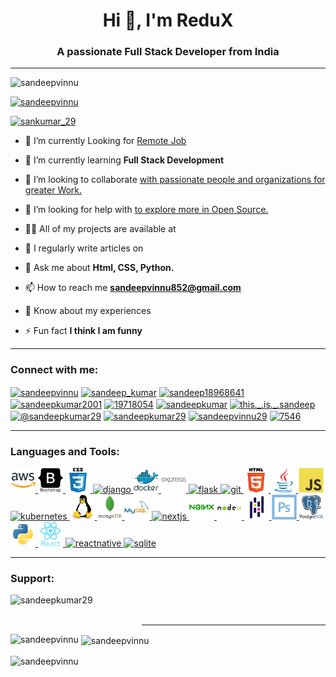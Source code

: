 
<h1 align="center">Hi 👋, I'm ReduX</h1>

<!-- <img src="https://i.ibb.co/Mspwp8h/banner-1.jpg" alt="banner-1" border="0"> -->

<h3 align="center">A passionate Full Stack Developer from India</h3>

<hr/>

<p align="left"> <img src="https://komarev.com/ghpvc/?username=sandeepvinnu&label=Profile%20views&color=0e75b6&style=flat" alt="sandeepvinnu" /> </p>

<p align="left"> <a href="https://github.com/ryo-ma/github-profile-trophy"><img src="https://github-profile-trophy.vercel.app/?username=sandeepvinnu" alt="sandeepvinnu" /></a> </p>

<p align="left"> 
    <a href="https://twitter.com/sankumar_29" target="blank"><img src="https://img.shields.io/twitter/follow/sankumar_29?logo=twitter&style=for-the-badge" alt="sankumar_29" /></a> 
</p>

- 🔭 I’m currently Looking for [Remote Job](#)

- 🌱 I’m currently learning **Full Stack Development**

- 👯 I’m looking to collaborate [with passionate people and organizations for greater Work.](#)

- 🤝 I’m looking for help with [to explore more in Open Source.](#)

- 👨‍💻 All of my projects are available at [](protfolio)

- 📝 I regularly write articles on [](blog)

- 💬 Ask me about **Html, CSS, Python.**

- 📫 How to reach me **sandeepvinnu852@gmail.com**

- 📄 Know about my experiences [](resume)

- ⚡ Fun fact **I think I am funny**

<hr/>

<h3 align="left">Connect with me:</h3>
<p align="left">
    <a href="https://codepen.io/sandeepvinnu" target="blank"><img align="center" src="https://raw.githubusercontent.com/rahuldkjain/github-profile-readme-generator/master/src/images/icons/Social/codepen.svg" alt="sandeepvinnu" height="30" width="40" /></a>
    <a href="https://dev.to/sandeep_kumar" target="blank"><img align="center" src="https://raw.githubusercontent.com/rahuldkjain/github-profile-readme-generator/master/src/images/icons/Social/devto.svg" alt="sandeep_kumar" height="30" width="40" /></a>
    <a href="https://twitter.com/sandeep18968641" target="blank"><img align="center" src="https://raw.githubusercontent.com/rahuldkjain/github-profile-readme-generator/master/src/images/icons/Social/twitter.svg" alt="sandeep18968641" height="30" width="40" /></a>
    <a href="https://linkedin.com/in/sandeepkumar2001" target="blank"><img align="center" src="https://raw.githubusercontent.com/rahuldkjain/github-profile-readme-generator/master/src/images/icons/Social/linked-in-alt.svg" alt="sandeepkumar2001" height="30" width="40" /></a>
    <a href="https://stackoverflow.com/users/19718054" target="blank"><img align="center" src="https://raw.githubusercontent.com/rahuldkjain/github-profile-readme-generator/master/src/images/icons/Social/stack-overflow.svg" alt="19718054" height="30" width="40" /></a>
    <a href="https://codesandbox.com/sandeepkumar" target="blank"><img align="center" src="https://raw.githubusercontent.com/rahuldkjain/github-profile-readme-generator/master/src/images/icons/Social/codesandbox.svg" alt="sandeepkumar" height="30" width="40" /></a>
    <a href="https://instagram.com/this._.is._.sandeep" target="blank"><img align="center" src="https://raw.githubusercontent.com/rahuldkjain/github-profile-readme-generator/master/src/images/icons/Social/instagram.svg" alt="this._.is._.sandeep" height="30" width="40" /></a>
    <a href="https://hashnode.com/@sandeepkumar29" target="blank"><img align="center" src="https://raw.githubusercontent.com/rahuldkjain/github-profile-readme-generator/master/src/images/icons/Social/hashnode.svg" alt="@sandeepkumar29" height="30" width="40" /></a>
    <a href="https://www.leetcode.com/sandeepkumar29" target="blank"><img align="center" src="https://raw.githubusercontent.com/rahuldkjain/github-profile-readme-generator/master/src/images/icons/Social/leet-code.svg" alt="sandeepkumar29" height="30" width="40" /></a>
    <a href="https://auth.geeksforgeeks.org/user/sandeepvinnu29" target="blank"><img align="center" src="https://raw.githubusercontent.com/rahuldkjain/github-profile-readme-generator/master/src/images/icons/Social/geeks-for-geeks.svg" alt="sandeepvinnu29" height="30" width="40" /></a>
    <a href="https://discord.gg/7546" target="blank"><img align="center" src="https://raw.githubusercontent.com/rahuldkjain/github-profile-readme-generator/master/src/images/icons/Social/discord.svg" alt="7546" height="30" width="40" /></a>
</p>

<hr/>

<h3 align="left">Languages and Tools:</h3>
<p align="left"> 
  <a href="https://aws.amazon.com" target="_blank" rel="noreferrer"> 
    <img 
         src="https://raw.githubusercontent.com/devicons/devicon/master/icons/amazonwebservices/amazonwebservices-original-wordmark.svg" 
         alt="aws" width="40" height="40"
    /> 
  </a> 
  <a href="https://getbootstrap.com" target="_blank" rel="noreferrer"> 
    <img 
         src="https://raw.githubusercontent.com/devicons/devicon/master/icons/bootstrap/bootstrap-plain-wordmark.svg" 
         alt="bootstrap" width="40" height="40"
    /> 
  </a> 
  <a href="https://www.w3schools.com/css/" target="_blank" rel="noreferrer"> 
    <img 
         src="https://raw.githubusercontent.com/devicons/devicon/master/icons/css3/css3-original-wordmark.svg" 
         alt="css3" width="40" height="40"
    /> 
  </a> 
  <a href="https://www.djangoproject.com/" target="_blank" rel="noreferrer"> 
    <img 
         src="https://cdn.worldvectorlogo.com/logos/django.svg" 
         alt="django" width="40" height="40"
    /> 
  </a> 
  <a href="https://www.docker.com/" target="_blank" rel="noreferrer"> 
    <img 
         src="https://raw.githubusercontent.com/devicons/devicon/master/icons/docker/docker-original-wordmark.svg" 
         alt="docker" width="40" height="40"
    /> 
  </a> 
  <a href="https://expressjs.com" target="_blank" rel="noreferrer"> 
    <img 
         src="https://raw.githubusercontent.com/devicons/devicon/master/icons/express/express-original-wordmark.svg" 
         alt="express" width="40" height="40"
    /> 
  </a> 
  <a href="https://flask.palletsprojects.com/" target="_blank" rel="noreferrer"> 
    <img 
         src="https://www.vectorlogo.zone/logos/pocoo_flask/pocoo_flask-icon.svg" 
         alt="flask" width="40" height="40"
    /> 
  </a> 
  <a href="https://git-scm.com/" target="_blank" rel="noreferrer"> 
    <img 
         src="https://www.vectorlogo.zone/logos/git-scm/git-scm-icon.svg" 
         alt="git" width="40" height="40"
    /> 
  </a> 
  <a href="https://www.w3.org/html/" target="_blank" rel="noreferrer"> 
    <img 
         src="https://raw.githubusercontent.com/devicons/devicon/master/icons/html5/html5-original-wordmark.svg" 
         alt="html5" width="40" height="40"
    /> 
  </a> 
  <a href="https://www.java.com" target="_blank" rel="noreferrer"> 
    <img 
         src="https://raw.githubusercontent.com/devicons/devicon/master/icons/java/java-original.svg" 
         alt="java" width="40" height="40"
    /> 
  </a> 
  <a href="https://developer.mozilla.org/en-US/docs/Web/JavaScript" target="_blank" rel="noreferrer"> 
    <img 
         src="https://raw.githubusercontent.com/devicons/devicon/master/icons/javascript/javascript-original.svg" 
         alt="javascript" width="40" height="40"
    /> 
  </a> 
  <a href="https://kubernetes.io" target="_blank" rel="noreferrer"> 
    <img 
         src="https://www.vectorlogo.zone/logos/kubernetes/kubernetes-icon.svg" 
         alt="kubernetes" width="40" height="40"
    /> 
  </a> 
  <a href="https://www.linux.org/" target="_blank" rel="noreferrer"> 
    <img 
         src="https://raw.githubusercontent.com/devicons/devicon/master/icons/linux/linux-original.svg" 
         alt="linux" width="40" height="40"
    /> 
  </a> 
  <a href="https://www.mongodb.com/" target="_blank" rel="noreferrer"> 
    <img 
         src="https://raw.githubusercontent.com/devicons/devicon/master/icons/mongodb/mongodb-original-wordmark.svg" 
         alt="mongodb" width="40" height="40"
    /> 
  </a> 
  <a href="https://www.mysql.com/" target="_blank" rel="noreferrer"> 
    <img 
         src="https://raw.githubusercontent.com/devicons/devicon/master/icons/mysql/mysql-original-wordmark.svg" 
         alt="mysql" width="40" height="40"
    /> 
  </a> 
  <a href="https://nextjs.org/" target="_blank" rel="noreferrer"> 
    <img 
         src="https://cdn.worldvectorlogo.com/logos/nextjs-2.svg" 
         alt="nextjs" width="40" height="40"
    /> 
  </a> 
  <a href="https://www.nginx.com" target="_blank" rel="noreferrer"> 
    <img 
         src="https://raw.githubusercontent.com/devicons/devicon/master/icons/nginx/nginx-original.svg" 
         alt="nginx" width="40" height="40"
    /> 
  </a> 
  <a href="https://nodejs.org" target="_blank" rel="noreferrer"> 
    <img 
         src="https://raw.githubusercontent.com/devicons/devicon/master/icons/nodejs/nodejs-original-wordmark.svg" 
         alt="nodejs" width="40" height="40"
    /> 
  </a> 
  <a href="https://pandas.pydata.org/" target="_blank" rel="noreferrer"> 
    <img 
         src="https://raw.githubusercontent.com/devicons/devicon/2ae2a900d2f041da66e950e4d48052658d850630/icons/pandas/pandas-original.svg" 
         alt="pandas" width="40" height="40"
    /> 
  </a> 
  <a href="https://www.photoshop.com/en" target="_blank" rel="noreferrer"> 
    <img 
         src="https://raw.githubusercontent.com/devicons/devicon/master/icons/photoshop/photoshop-line.svg" 
         alt="photoshop" width="40" height="40"
    /> 
  </a> 
  <a href="https://www.postgresql.org" target="_blank" rel="noreferrer"> 
    <img 
         src="https://raw.githubusercontent.com/devicons/devicon/master/icons/postgresql/postgresql-original-wordmark.svg" 
         alt="postgresql" width="40" height="40"
    /> 
  </a> 
  <a href="https://www.python.org" target="_blank" rel="noreferrer"> 
    <img 
         src="https://raw.githubusercontent.com/devicons/devicon/master/icons/python/python-original.svg" 
         alt="python" width="40" height="40"
    /> 
  </a> 
  <a href="https://reactjs.org/" target="_blank" rel="noreferrer"> 
    <img 
         src="https://raw.githubusercontent.com/devicons/devicon/master/icons/react/react-original-wordmark.svg" alt="react" width="40" height="40"/> </a> <a href="https://reactnative.dev/" target="_blank" rel="noreferrer"> <img src="https://reactnative.dev/img/header_logo.svg" alt="reactnative" width="40" height="40"/> </a> <a href="https://www.sqlite.org/" target="_blank" rel="noreferrer"> <img src="https://www.vectorlogo.zone/logos/sqlite/sqlite-icon.svg" alt="sqlite" width="40" height="40"/> </a> </p>

<hr/>

<h3 align="left">Support:</h3>
<p><a href="https://www.buymeacoffee.com/sandeepkumar29"> <img align="left" src="https://cdn.buymeacoffee.com/buttons/v2/default-yellow.png" height="50" width="210" alt="sandeepkumar29" /></a></p><br><br>

<hr/>

<p><img align="left" src="https://github-readme-stats.vercel.app/api/top-langs?username=sandeepvinnu&show_icons=true&locale=en&layout=compact" alt="sandeepvinnu" /></p>

<p>&nbsp;<img align="center" src="https://github-readme-stats.vercel.app/api?username=sandeepvinnu&show_icons=true&locale=en" alt="sandeepvinnu" /></p>

<p><img align="center" src="https://github-readme-streak-stats.herokuapp.com/?user=sandeepvinnu&" alt="sandeepvinnu" /></p>
